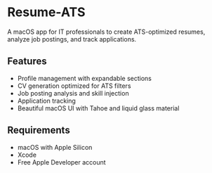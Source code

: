 # Resume-ATS

A macOS app for IT professionals to create ATS-optimized resumes, analyze job postings, and track applications.

## Features

- Profile management with expandable sections
- CV generation optimized for ATS filters
- Job posting analysis and skill injection
- Application tracking
- Beautiful macOS UI with Tahoe and liquid glass material

## Requirements

- macOS with Apple Silicon
- Xcode
- Free Apple Developer account
